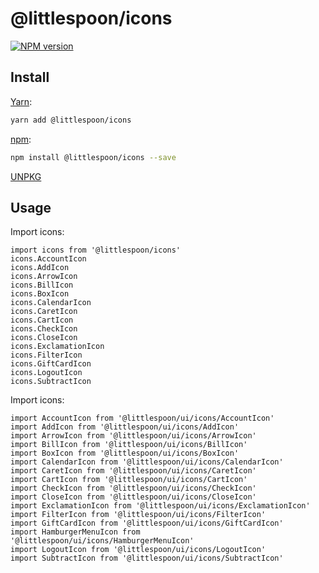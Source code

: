 # @littlespoon/icons

[![NPM version](https://img.shields.io/npm/v/@littlespoon/icons.svg)](https://www.npmjs.com/package/@littlespoon/icons)

## Install

[Yarn](https://yarnpkg.com/package/@littlespoon/icons):

```sh
yarn add @littlespoon/icons
```

[npm](https://www.npmjs.com/package/@littlespoon/icons):

```sh
npm install @littlespoon/icons --save
```

[UNPKG](https://unpkg.com/browse/@littlespoon/icons/)

## Usage

Import icons:

```tsx
import icons from '@littlespoon/icons'
icons.AccountIcon
icons.AddIcon
icons.ArrowIcon
icons.BillIcon
icons.BoxIcon
icons.CalendarIcon
icons.CaretIcon
icons.CartIcon
icons.CheckIcon
icons.CloseIcon
icons.ExclamationIcon
icons.FilterIcon
icons.GiftCardIcon
icons.LogoutIcon
icons.SubtractIcon
```

Import icons:

```tsx
import AccountIcon from '@littlespoon/ui/icons/AccountIcon'
import AddIcon from '@littlespoon/ui/icons/AddIcon'
import ArrowIcon from '@littlespoon/ui/icons/ArrowIcon'
import BillIcon from '@littlespoon/ui/icons/BillIcon'
import BoxIcon from '@littlespoon/ui/icons/BoxIcon'
import CalendarIcon from '@littlespoon/ui/icons/CalendarIcon'
import CaretIcon from '@littlespoon/ui/icons/CaretIcon'
import CartIcon from '@littlespoon/ui/icons/CartIcon'
import CheckIcon from '@littlespoon/ui/icons/CheckIcon'
import CloseIcon from '@littlespoon/ui/icons/CloseIcon'
import ExclamationIcon from '@littlespoon/ui/icons/ExclamationIcon'
import FilterIcon from '@littlespoon/ui/icons/FilterIcon'
import GiftCardIcon from '@littlespoon/ui/icons/GiftCardIcon'
import HamburgerMenuIcon from '@littlespoon/ui/icons/HamburgerMenuIcon'
import LogoutIcon from '@littlespoon/ui/icons/LogoutIcon'
import SubtractIcon from '@littlespoon/ui/icons/SubtractIcon'
```
